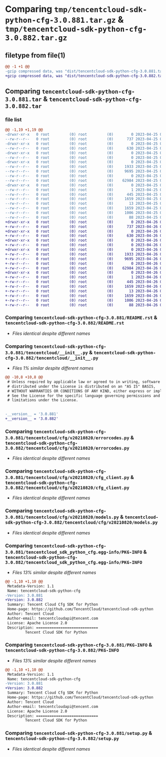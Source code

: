 # Comparing `tmp/tencentcloud-sdk-python-cfg-3.0.881.tar.gz` & `tmp/tencentcloud-sdk-python-cfg-3.0.882.tar.gz`

## filetype from file(1)

```diff
@@ -1 +1 @@
-gzip compressed data, was "dist/tencentcloud-sdk-python-cfg-3.0.881.tar", last modified: Tue Apr 25 00:29:09 2023, max compression
+gzip compressed data, was "dist/tencentcloud-sdk-python-cfg-3.0.882.tar", last modified: Wed Apr 26 03:01:42 2023, max compression
```

## Comparing `tencentcloud-sdk-python-cfg-3.0.881.tar` & `tencentcloud-sdk-python-cfg-3.0.882.tar`

### file list

```diff
@@ -1,19 +1,19 @@
-drwxr-xr-x   0 root         (0) root         (0)        0 2023-04-25 00:29:09.000000 tencentcloud-sdk-python-cfg-3.0.881/
--rw-r--r--   0 root         (0) root         (0)      737 2023-04-25 00:29:09.000000 tencentcloud-sdk-python-cfg-3.0.881/README.rst
-drwxr-xr-x   0 root         (0) root         (0)        0 2023-04-25 00:29:09.000000 tencentcloud-sdk-python-cfg-3.0.881/tencentcloud/
--rw-r--r--   0 root         (0) root         (0)      630 2023-04-25 00:29:09.000000 tencentcloud-sdk-python-cfg-3.0.881/tencentcloud/__init__.py
-drwxr-xr-x   0 root         (0) root         (0)        0 2023-04-25 00:29:09.000000 tencentcloud-sdk-python-cfg-3.0.881/tencentcloud/cfg/
--rw-r--r--   0 root         (0) root         (0)        0 2023-04-25 00:29:09.000000 tencentcloud-sdk-python-cfg-3.0.881/tencentcloud/cfg/__init__.py
-drwxr-xr-x   0 root         (0) root         (0)        0 2023-04-25 00:29:09.000000 tencentcloud-sdk-python-cfg-3.0.881/tencentcloud/cfg/v20210820/
--rw-r--r--   0 root         (0) root         (0)     1933 2023-04-25 00:29:09.000000 tencentcloud-sdk-python-cfg-3.0.881/tencentcloud/cfg/v20210820/errorcodes.py
--rw-r--r--   0 root         (0) root         (0)     9695 2023-04-25 00:29:09.000000 tencentcloud-sdk-python-cfg-3.0.881/tencentcloud/cfg/v20210820/cfg_client.py
--rw-r--r--   0 root         (0) root         (0)        0 2023-04-25 00:29:09.000000 tencentcloud-sdk-python-cfg-3.0.881/tencentcloud/cfg/v20210820/__init__.py
--rw-r--r--   0 root         (0) root         (0)    62984 2023-04-25 00:29:09.000000 tencentcloud-sdk-python-cfg-3.0.881/tencentcloud/cfg/v20210820/models.py
-drwxr-xr-x   0 root         (0) root         (0)        0 2023-04-25 00:29:09.000000 tencentcloud-sdk-python-cfg-3.0.881/tencentcloud_sdk_python_cfg.egg-info/
--rw-r--r--   0 root         (0) root         (0)        1 2023-04-25 00:29:09.000000 tencentcloud-sdk-python-cfg-3.0.881/tencentcloud_sdk_python_cfg.egg-info/dependency_links.txt
--rw-r--r--   0 root         (0) root         (0)      445 2023-04-25 00:29:09.000000 tencentcloud-sdk-python-cfg-3.0.881/tencentcloud_sdk_python_cfg.egg-info/SOURCES.txt
--rw-r--r--   0 root         (0) root         (0)     1659 2023-04-25 00:29:09.000000 tencentcloud-sdk-python-cfg-3.0.881/tencentcloud_sdk_python_cfg.egg-info/PKG-INFO
--rw-r--r--   0 root         (0) root         (0)       13 2023-04-25 00:29:09.000000 tencentcloud-sdk-python-cfg-3.0.881/tencentcloud_sdk_python_cfg.egg-info/top_level.txt
--rw-r--r--   0 root         (0) root         (0)     1659 2023-04-25 00:29:09.000000 tencentcloud-sdk-python-cfg-3.0.881/PKG-INFO
--rw-r--r--   0 root         (0) root         (0)     1006 2023-04-25 00:29:09.000000 tencentcloud-sdk-python-cfg-3.0.881/setup.py
--rw-r--r--   0 root         (0) root         (0)       88 2023-04-25 00:29:09.000000 tencentcloud-sdk-python-cfg-3.0.881/setup.cfg
+drwxr-xr-x   0 root         (0) root         (0)        0 2023-04-26 03:01:42.000000 tencentcloud-sdk-python-cfg-3.0.882/
+-rw-r--r--   0 root         (0) root         (0)      737 2023-04-26 03:01:42.000000 tencentcloud-sdk-python-cfg-3.0.882/README.rst
+drwxr-xr-x   0 root         (0) root         (0)        0 2023-04-26 03:01:42.000000 tencentcloud-sdk-python-cfg-3.0.882/tencentcloud/
+-rw-r--r--   0 root         (0) root         (0)      630 2023-04-26 03:01:42.000000 tencentcloud-sdk-python-cfg-3.0.882/tencentcloud/__init__.py
+drwxr-xr-x   0 root         (0) root         (0)        0 2023-04-26 03:01:42.000000 tencentcloud-sdk-python-cfg-3.0.882/tencentcloud/cfg/
+-rw-r--r--   0 root         (0) root         (0)        0 2023-04-26 03:01:42.000000 tencentcloud-sdk-python-cfg-3.0.882/tencentcloud/cfg/__init__.py
+drwxr-xr-x   0 root         (0) root         (0)        0 2023-04-26 03:01:42.000000 tencentcloud-sdk-python-cfg-3.0.882/tencentcloud/cfg/v20210820/
+-rw-r--r--   0 root         (0) root         (0)     1933 2023-04-26 03:01:42.000000 tencentcloud-sdk-python-cfg-3.0.882/tencentcloud/cfg/v20210820/errorcodes.py
+-rw-r--r--   0 root         (0) root         (0)     9695 2023-04-26 03:01:42.000000 tencentcloud-sdk-python-cfg-3.0.882/tencentcloud/cfg/v20210820/cfg_client.py
+-rw-r--r--   0 root         (0) root         (0)        0 2023-04-26 03:01:42.000000 tencentcloud-sdk-python-cfg-3.0.882/tencentcloud/cfg/v20210820/__init__.py
+-rw-r--r--   0 root         (0) root         (0)    62984 2023-04-26 03:01:42.000000 tencentcloud-sdk-python-cfg-3.0.882/tencentcloud/cfg/v20210820/models.py
+drwxr-xr-x   0 root         (0) root         (0)        0 2023-04-26 03:01:42.000000 tencentcloud-sdk-python-cfg-3.0.882/tencentcloud_sdk_python_cfg.egg-info/
+-rw-r--r--   0 root         (0) root         (0)        1 2023-04-26 03:01:42.000000 tencentcloud-sdk-python-cfg-3.0.882/tencentcloud_sdk_python_cfg.egg-info/dependency_links.txt
+-rw-r--r--   0 root         (0) root         (0)      445 2023-04-26 03:01:42.000000 tencentcloud-sdk-python-cfg-3.0.882/tencentcloud_sdk_python_cfg.egg-info/SOURCES.txt
+-rw-r--r--   0 root         (0) root         (0)     1659 2023-04-26 03:01:42.000000 tencentcloud-sdk-python-cfg-3.0.882/tencentcloud_sdk_python_cfg.egg-info/PKG-INFO
+-rw-r--r--   0 root         (0) root         (0)       13 2023-04-26 03:01:42.000000 tencentcloud-sdk-python-cfg-3.0.882/tencentcloud_sdk_python_cfg.egg-info/top_level.txt
+-rw-r--r--   0 root         (0) root         (0)     1659 2023-04-26 03:01:42.000000 tencentcloud-sdk-python-cfg-3.0.882/PKG-INFO
+-rw-r--r--   0 root         (0) root         (0)     1006 2023-04-26 03:01:42.000000 tencentcloud-sdk-python-cfg-3.0.882/setup.py
+-rw-r--r--   0 root         (0) root         (0)       88 2023-04-26 03:01:42.000000 tencentcloud-sdk-python-cfg-3.0.882/setup.cfg
```

### Comparing `tencentcloud-sdk-python-cfg-3.0.881/README.rst` & `tencentcloud-sdk-python-cfg-3.0.882/README.rst`

 * *Files identical despite different names*

### Comparing `tencentcloud-sdk-python-cfg-3.0.881/tencentcloud/__init__.py` & `tencentcloud-sdk-python-cfg-3.0.882/tencentcloud/__init__.py`

 * *Files 1% similar despite different names*

```diff
@@ -10,8 +10,8 @@
 # Unless required by applicable law or agreed to in writing, software
 # distributed under the License is distributed on an "AS IS" BASIS,
 # WITHOUT WARRANTIES OR CONDITIONS OF ANY KIND, either express or implied.
 # See the License for the specific language governing permissions and
 # limitations under the License.
 
 
-__version__ = '3.0.881'
+__version__ = '3.0.882'
```

### Comparing `tencentcloud-sdk-python-cfg-3.0.881/tencentcloud/cfg/v20210820/errorcodes.py` & `tencentcloud-sdk-python-cfg-3.0.882/tencentcloud/cfg/v20210820/errorcodes.py`

 * *Files identical despite different names*

### Comparing `tencentcloud-sdk-python-cfg-3.0.881/tencentcloud/cfg/v20210820/cfg_client.py` & `tencentcloud-sdk-python-cfg-3.0.882/tencentcloud/cfg/v20210820/cfg_client.py`

 * *Files identical despite different names*

### Comparing `tencentcloud-sdk-python-cfg-3.0.881/tencentcloud/cfg/v20210820/models.py` & `tencentcloud-sdk-python-cfg-3.0.882/tencentcloud/cfg/v20210820/models.py`

 * *Files identical despite different names*

### Comparing `tencentcloud-sdk-python-cfg-3.0.881/tencentcloud_sdk_python_cfg.egg-info/PKG-INFO` & `tencentcloud-sdk-python-cfg-3.0.882/tencentcloud_sdk_python_cfg.egg-info/PKG-INFO`

 * *Files 13% similar despite different names*

```diff
@@ -1,10 +1,10 @@
 Metadata-Version: 1.1
 Name: tencentcloud-sdk-python-cfg
-Version: 3.0.881
+Version: 3.0.882
 Summary: Tencent Cloud Cfg SDK for Python
 Home-page: https://github.com/TencentCloud/tencentcloud-sdk-python
 Author: Tencent Cloud
 Author-email: tencentcloudapi@tencent.com
 License: Apache License 2.0
 Description: ============================
         Tencent Cloud SDK for Python
```

### Comparing `tencentcloud-sdk-python-cfg-3.0.881/PKG-INFO` & `tencentcloud-sdk-python-cfg-3.0.882/PKG-INFO`

 * *Files 13% similar despite different names*

```diff
@@ -1,10 +1,10 @@
 Metadata-Version: 1.1
 Name: tencentcloud-sdk-python-cfg
-Version: 3.0.881
+Version: 3.0.882
 Summary: Tencent Cloud Cfg SDK for Python
 Home-page: https://github.com/TencentCloud/tencentcloud-sdk-python
 Author: Tencent Cloud
 Author-email: tencentcloudapi@tencent.com
 License: Apache License 2.0
 Description: ============================
         Tencent Cloud SDK for Python
```

### Comparing `tencentcloud-sdk-python-cfg-3.0.881/setup.py` & `tencentcloud-sdk-python-cfg-3.0.882/setup.py`

 * *Files identical despite different names*

